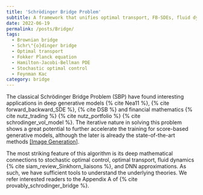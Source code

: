 ```yaml
---
title: 'Schrödinger Bridge Problem'
subtitle: A framework that unifies optimal transport, FB-SDEs, fluid dynamics, and stochastic control.
date: 2022-06-19
permalink: /posts/Bridge/
tags:
  - Brownian bridge
  - Schr\"{o}dinger bridge
  - Optimal transport
  - Fokker Planck equation
  - Hamilton-Jacobi-Bellman PDE
  - Stochastic optimal control
  - Feynman Kac
category: bridge
---
```



The classical Schrödinger Bridge Problem (SBP) have found interesting applications in deep generative models {% cite Nea11 %}, {% cite forward_backward_SDE %}, {% cite DSB %} and financial mathematics {% cite nutz_trading %} {% cite nutz_portfolio %} {% cite schrodinger_vol_model %}. The iterative nature in solving this problem shows a great potential to further accelerate the training for score-based generative models, although the later is already the state-of-the-art methods [\[Image Generation\]](https://paperswithcode.com/sota/image-generation-on-cifar-10).

The most striking feature of this algorithm is its deep mathematical connections to stochastic optimal control, optimal transport, fluid dynamics {% cite siam_review_Sinkhorn_liaisons %}, and DNN approximations. As such, we have sufficient tools to understand the underlying theories. We refer interested readers to the Appendix A of {% cite provably_schrodinger_bridge %}.



